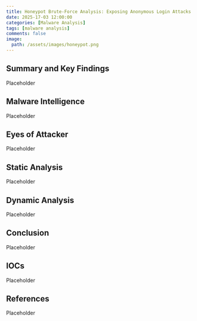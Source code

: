 ```yaml
---
title: Honeypot Brute-Force Analysis: Exposing Anonymous Login Attacks
date: 2025-17-03 12:00:00
categories: [Malware Analysis]
tags: [malware analysis]
comments: false
image:
  path: /assets/images/honeypot.png
---
```


## Summary and Key Findings
Placeholder

## Malware Intelligence
Placeholder

## Eyes of Attacker
Placeholder

## Static Analysis
Placeholder

## Dynamic Analysis
Placeholder

## Conclusion
Placeholder

## IOCs
Placeholder

## References
Placeholder